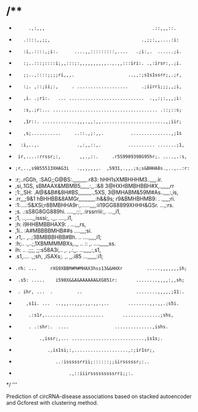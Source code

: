 # /**
 *          .,:,,,                                        .::,,,::.
 *        .::::,,;;,                                  .,;;:,,....:i:
 *        :i,.::::,;i:.      ....,,:::::::::,....   .;i:,.  ......;i.
 *        :;..:::;::::i;,,:::;:,,,,,,,,,,..,.,,:::iri:. .,:irsr:,.;i.
 *        ;;..,::::;;;;ri,,,.                    ..,,:;s1s1ssrr;,.;r,
 *        :;. ,::;ii;:,     . ...................     .;iirri;;;,,;i,
 *        ,i. .;ri:.   ... ............................  .,,:;:,,,;i:
 *        :s,.;r:... ....................................... .::;::s;
 *        ,1r::. .............,,,.,,:,,........................,;iir;
 *        ,s;...........     ..::.,;:,,.          ...............,;1s
 *       :i,..,.              .,:,,::,.          .......... .......;1,
 *      ir,....:rrssr;:,       ,,.,::.     .r5S9989398G95hr;. ....,.:s,
 *     ;r,..,s9855513XHAG3i   .,,,,,,,.  ,S931,.,,.;s;s&BHHA8s.,..,..:r:
 *    :r;..rGGh,  :SAG;;G@BS:.,,,,,,,,,.r83:      hHH1sXMBHHHM3..,,,,.ir.
 *   ,si,.1GS,   sBMAAX&MBMB5,,,,,,:,,.:&8       3@HXHBMBHBBH#X,.,,,,,,rr
 *   ;1:,,SH:   .A@&&B#&8H#BS,,,,,,,,,.,5XS,     3@MHABM&59M#As..,,,,:,is,
 *  .rr,,,;9&1   hBHHBB&8AMGr,,,,,,,,,,,:h&&9s;   r9&BMHBHMB9:  . .,,,,;ri.
 *  :1:....:5&XSi;r8BMBHHA9r:,......,,,,:ii19GG88899XHHH&GSr.      ...,:rs.
 *  ;s.     .:sS8G8GG889hi.        ....,,:;:,.:irssrriii:,.        ...,,i1,
 *  ;1,         ..,....,,isssi;,        .,,.                      ....,.i1,
 *  ;h:               i9HHBMBBHAX9:         .                     ...,,,rs,
 *  ,1i..            :A#MBBBBMHB##s                             ....,,,;si.
 *  .r1,..        ,..;3BMBBBHBB#Bh.     ..                    ....,,,,,i1;
 *   :h;..       .,..;,1XBMMMMBXs,.,, .. :: ,.               ....,,,,,,ss.
 *    ih: ..    .;;;, ;;:s58A3i,..    ,. ,.:,,.             ...,,,,,:,s1,
 *    .s1,....   .,;sh,  ,iSAXs;.    ,.  ,,.i85            ...,,,,,,:i1;
 *     .rh: ...     rXG9XBBM#M#MHAX3hss13&&HHXr         .....,,,,,,,ih;
 *      .s5: .....    i598X&&A&AAAAAA&XG851r:       ........,,,,:,,sh;
 *      . ihr, ...  .         ..                    ........,,,,,;11:.
 *         ,s1i. ...  ..,,,..,,,.,,.,,.,..       ........,,.,,.;s5i.
 *          .:s1r,......................       ..............;shs,
 *          . .:shr:.  ....                 ..............,ishs.
 *              .,issr;,... ...........................,is1s;.
 *                 .,is1si;:,....................,:;ir1sr;,
 *                    ..:isssssrrii;::::::;;iirsssssr;:..
 *                         .,::iiirsssssssssrri;;:.
 */
'''

Prediction of circRNA-disease associations based on stacked autoencoder and Gcforest with clustering method.
